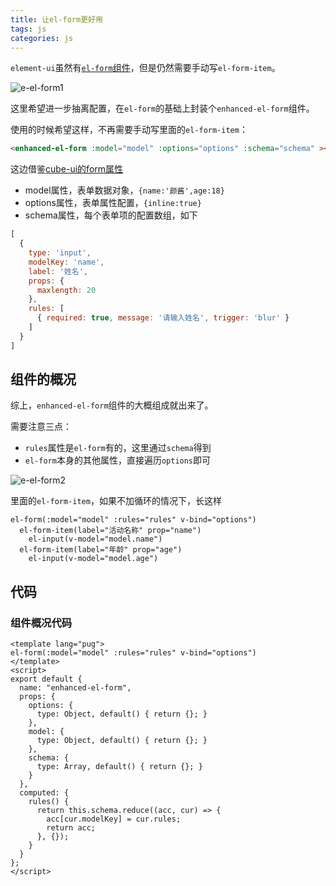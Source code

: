 ```yaml
---
title: 让el-form更好用
tags: js
categories: js
---
```


`element-ui`虽然有[`el-form`组件](https://element.eleme.cn/#/zh-CN/component/form)，但是仍然需要手动写`el-form-item`。

![e-el-form1](https://blog-huahua.oss-cn-beijing.aliyuncs.com/blog/code/e-el-form1.png)

这里希望进一步抽离配置，在`el-form`的基础上封装个`enhanced-el-form`组件。

使用的时候希望这样，不再需要手动写里面的`el-form-item`：

```html
<enhanced-el-form :model="model" :options="options" :schema="schema" ></enhanced-el-form>
```

这边借鉴[cube-ui的form属性](https://didi.github.io/cube-ui/#/en-US/docs/form)

- model属性，表单数据对象，`{name:'颜酱',age:18}`
- options属性，表单属性配置，`{inline:true}`
- schema属性，每个表单项的配置数组，如下

```js
[
  {
    type: 'input',
    modelKey: 'name',
    label: '姓名',
    props: {
      maxlength: 20
    },
    rules: [
      { required: true, message: '请输入姓名', trigger: 'blur' }
    ]
  }
]
```

## 组件的概况

综上，`enhanced-el-form`组件的大概组成就出来了。

需要注意三点：

<!-- - `model`属性需要更改父组件的数据，为方便，配合`sync`修饰符 -->
- `rules`属性是`el-form`有的，这里通过`schema`得到
- `el-form`本身的其他属性，直接遍历`options`即可

![e-el-form2](https://blog-huahua.oss-cn-beijing.aliyuncs.com/blog/code/e-el-form2.png)

里面的`el-form-item`，如果不加循环的情况下，长这样

```pug
el-form(:model="model" :rules="rules" v-bind="options")
  el-form-item(label="活动名称" prop="name")
    el-input(v-model="model.name")
  el-form-item(label="年龄" prop="age")
    el-input(v-model="model.age")
```

## 代码

### 组件概况代码

```vue
<template lang="pug">
el-form(:model="model" :rules="rules" v-bind="options")
</template>
<script>
export default {
  name: "enhanced-el-form",
  props: {
    options: {
      type: Object, default() { return {}; } 
    },
    model: {
      type: Object, default() { return {}; }
    },
    schema: {
      type: Array, default() { return {}; }
    }
  },
  computed: {
    rules() {
      return this.schema.reduce((acc, cur) => {
        acc[cur.modelKey] = cur.rules;
        return acc;
      }, {});
    }
  }
};
</script>

```




